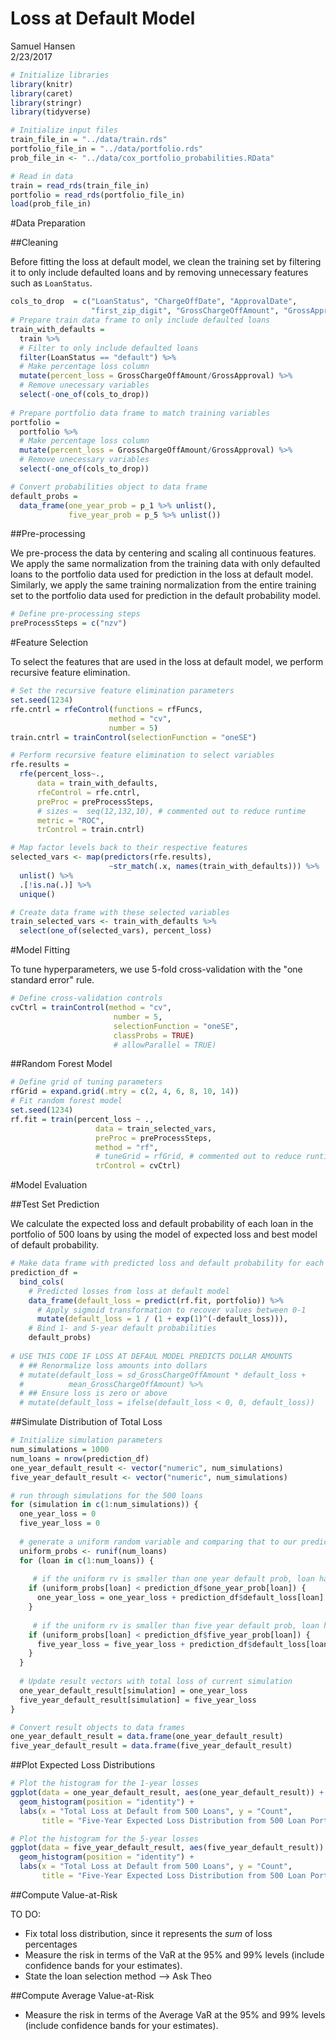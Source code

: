 # Loss at Default Model
Samuel Hansen  
2/23/2017  




```r
# Initialize libraries 
library(knitr)
library(caret)
library(stringr)
library(tidyverse)

# Initialize input files 
train_file_in = "../data/train.rds"
portfolio_file_in = "../data/portfolio.rds"
prob_file_in <- "../data/cox_portfolio_probabilities.RData"

# Read in data 
train = read_rds(train_file_in)
portfolio = read_rds(portfolio_file_in)
load(prob_file_in)
```

#Data Preparation

##Cleaning

Before fitting the loss at default model, we clean the training set 
by filtering it to only include defaulted loans and by removing unnecessary
features such as `LoanStatus`. 


```r
cols_to_drop  = c("LoanStatus", "ChargeOffDate", "ApprovalDate", 
                  "first_zip_digit", "GrossChargeOffAmount", "GrossApproval")
# Prepare train data frame to only include defaulted loans 
train_with_defaults = 
  train %>%
  # Filter to only include defaulted loans
  filter(LoanStatus == "default") %>%
  # Make percentage loss column 
  mutate(percent_loss = GrossChargeOffAmount/GrossApproval) %>%
  # Remove unecessary variables 
  select(-one_of(cols_to_drop))
  
# Prepare portfolio data frame to match training variables 
portfolio = 
  portfolio %>%
  # Make percentage loss column 
  mutate(percent_loss = GrossChargeOffAmount/GrossApproval) %>%
  # Remove unecessary variables 
  select(-one_of(cols_to_drop)) 

# Convert probabilities object to data frame 
default_probs = 
  data_frame(one_year_prob = p_1 %>% unlist(),
             five_year_prob = p_5 %>% unlist()) 
```

##Pre-processing

We pre-process the data by centering and scaling all continuous features. 
We apply the same normalization from the training data with only defaulted loans
to the portfolio data used for prediction in the loss at default model. 
Similarly, we apply the same training normalization from the entire training 
set to the portfolio data used for prediction in the default probability model.


```r
# Define pre-processing steps
preProcessSteps = c("nzv")
```

#Feature Selection

To select the features that are used in the loss at default model, 
we perform recursive feature elimination. 


```r
# Set the recursive feature elimination parameters 
set.seed(1234)
rfe.cntrl = rfeControl(functions = rfFuncs,
                      method = "cv",
                      number = 5)
train.cntrl = trainControl(selectionFunction = "oneSE")

# Perform recursive feature elimination to select variables
rfe.results =
  rfe(percent_loss~.,
      data = train_with_defaults,
      rfeControl = rfe.cntrl,
      preProc = preProcessSteps,
      # sizes =  seq(12,132,10), # commented out to reduce runtime 
      metric = "ROC",
      trControl = train.cntrl)

# Map factor levels back to their respective features 
selected_vars <- map(predictors(rfe.results), 
                      ~str_match(.x, names(train_with_defaults))) %>% 
  unlist() %>% 
  .[!is.na(.)] %>%
  unique()

# Create data frame with these selected variables 
train_selected_vars <- train_with_defaults %>%
  select(one_of(selected_vars), percent_loss)
```

#Model Fitting 

To tune hyperparameters, we use 5-fold cross-validation with the "one standard 
error" rule. 


```r
# Define cross-validation controls 
cvCtrl = trainControl(method = "cv", 
                       number = 5,
                       selectionFunction = "oneSE",
                       classProbs = TRUE)
                       # allowParallel = TRUE)
```

##Random Forest Model 

```r
# Define grid of tuning parameters
rfGrid = expand.grid(.mtry = c(2, 4, 6, 8, 10, 14))
# Fit random forest model
set.seed(1234)
rf.fit = train(percent_loss ~ .,
                   data = train_selected_vars,
                   preProc = preProcessSteps,
                   method = "rf",
                   # tuneGrid = rfGrid, # commented out to reduce runtime 
                   trControl = cvCtrl)
```

#Model Evaluation 

##Test Set Prediction  

We calculate the expected loss and default probability of each loan in the 
portfolio of 500 loans by using the model of expected loss and best model
of default probability. 


```r
# Make data frame with predicted loss and default probability for each loan
prediction_df = 
  bind_cols(
    # Predicted losses from loss at default model 
    data_frame(default_loss = predict(rf.fit, portfolio)) %>%
      # Apply sigmoid transformation to recover values between 0-1 
      mutate(default_loss = 1 / (1 + exp(1)^(-default_loss))),
    # Bind 1- and 5-year default probabilities
    default_probs) 
 
# USE THIS CODE IF LOSS AT DEFAUL MODEL PREDICTS DOLLAR AMOUNTS
  # ## Renormalize loss amounts into dollars 
  # mutate(default_loss = sd_GrossChargeOffAmount * default_loss +
  #          mean_GrossChargeOffAmount) %>%
  # ## Ensure loss is zero or above 
  # mutate(default_loss = ifelse(default_loss < 0, 0, default_loss))
```

##Simulate Distribution of Total Loss 

```r
# Initialize simulation parameters 
num_simulations = 1000
num_loans = nrow(prediction_df)
one_year_default_result <- vector("numeric", num_simulations)
five_year_default_result <- vector("numeric", num_simulations)

# run through simulations for the 500 loans
for (simulation in c(1:num_simulations)) {
  one_year_loss = 0  
  five_year_loss = 0  
  
  # generate a uniform random variable and comparing that to our prediction 
  uniform_probs <- runif(num_loans)
  for (loan in c(1:num_loans)) {
    
     # if the uniform rv is smaller than one year default prob, loan has defaulted
    if (uniform_probs[loan] < prediction_df$one_year_prob[loan]) {
      one_year_loss = one_year_loss + prediction_df$default_loss[loan]
    } 
    
     # if the uniform rv is smaller than five year default prob, loan has defaulted
    if (uniform_probs[loan] < prediction_df$five_year_prob[loan]) {
      five_year_loss = five_year_loss + prediction_df$default_loss[loan]
    } 
  }
  
  # Update result vectors with total loss of current simulation 
  one_year_default_result[simulation] = one_year_loss
  five_year_default_result[simulation] = five_year_loss
}

# Convert result objects to data frames 
one_year_default_result = data.frame(one_year_default_result)
five_year_default_result = data.frame(five_year_default_result)
```

##Plot Expected Loss Distributions

```r
# Plot the histogram for the 1-year losses 
ggplot(data = one_year_default_result, aes(one_year_default_result)) +
  geom_histogram(position = "identity") +
  labs(x = "Total Loss at Default from 500 Loans", y = "Count", 
       title = "Five-Year Expected Loss Distribution from 500 Loan Portfolio")
```


```r
# Plot the histogram for the 5-year losses 
ggplot(data = five_year_default_result, aes(five_year_default_result)) +
  geom_histogram(position = "identity") +
  labs(x = "Total Loss at Default from 500 Loans", y = "Count", 
       title = "Five-Year Expected Loss Distribution from 500 Loan Portfolio")
```

##Compute Value-at-Risk

TO DO:

- Fix total loss distribution, since it represents the *sum* of loss percentages 
- Measure the risk in terms of the VaR at the 95% and 99% levels 
(include confidence bands for your estimates). 
- State the loan selection method --> Ask Theo 

##Compute Average Value-at-Risk

- Measure the risk in terms of the Average VaR at the 95% and 99% levels 
(include confidence bands for your estimates). 


